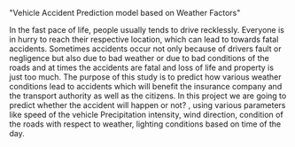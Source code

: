"Vehicle  Accident Prediction model based on Weather Factors"

In the fast pace of life, people usually tends to drive recklessly. Everyone is in hurry to reach their respective location, which can lead to towards fatal accidents. Sometimes accidents occur not only because of drivers fault or negligence but also due to bad weather or due to bad conditions of the roads and at times the accidents are fatal and loss of life and property is just too much.
The purpose of this study is to predict how various weather conditions lead to accidents which will benefit the insurance company and the transport authority as well as the citizens. In this project we are going to predict whether the accident will happen or not? , using various parameters like speed of the vehicle Precipitation intensity, wind direction, condition of the roads with respect to weather, lighting conditions based on time of the day.
